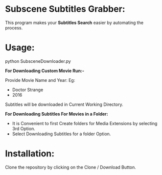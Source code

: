 # Subscene Subtitles Grabber:
This program makes your **Subtitles Search** easier by automating the process.

# Usage:

python SubsceneDownloader.py

**For Downloading Custom Movie Run:-**

Provide Movie Name and Year:
Eg:
- Doctor Strange
- 2016

Subtitles will be downloaded in Current Working Directory.

**For Downloading Subtitles For Movies in a Folder:**

- It is Convenient to first Create folders for Media Extensions by selecting 3rd Option.
- Select Downloading Subtitles for a folder Option.

# Installation:

Clone the repository by clicking on the Clone / Download Button.
